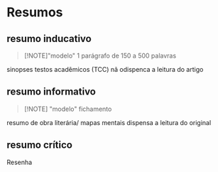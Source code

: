 # Resumos

## resumo inducativo

>[!NOTE]"modelo"
>1 parágrafo de 150 a 500 palavras

sinopses
testos acadêmicos (TCC)
nã odispenca a leitura do artigo

## resumo informativo
>[!NOTE] "modelo"
>fichamento

resumo de obra literária/ mapas mentais 
dispensa a leitura do original

## resumo crítico
Resenha
